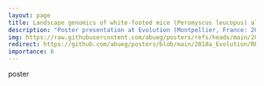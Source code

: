 ```yaml
---
layout: page
title: Landscape genomics of white-footed mice (Peromyscus leucopus) along an urban-to-rural gradient in the New York City metropolitan area
description: "Poster presentation at Evolution (Montpellier, France: 2018)"
img: https://raw.githubusercontent.com/abueg/posters/refs/heads/main/2018a_Evolution/Abueg_Evolution2018_poster.png
redirect: https://github.com/abueg/posters/blob/main/2018a_Evolution/README.md
importance: 6
---
```


poster
